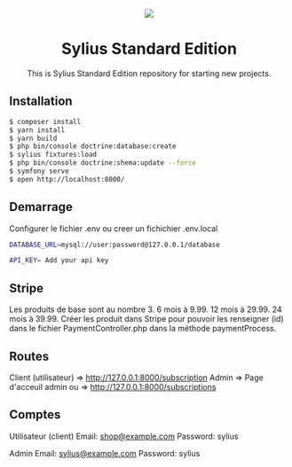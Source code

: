 <p align="center">
    <a href="https://sylius.com" target="_blank">
        <img src="https://demo.sylius.com/assets/shop/img/logo.png" />
    </a>
</p>

<h1 align="center">Sylius Standard Edition</h1>

<p align="center">This is Sylius Standard Edition repository for starting new projects.</p>

Installation
------------

```bash
$ composer install
$ yarn install
$ yarn build
$ php bin/console doctrine:database:create
$ sylius fixtures:load
$ php bin/console doctrine:shema:update --force
$ symfony serve
$ open http://localhost:8000/
```
Demarrage
------------

Configurer le fichier .env ou creer un fichichier .env.local

```bash
DATABASE_URL=mysql://user:password@127.0.0.1/database

API_KEY= Add your api key
```

Stripe
------------
Les produits de base sont au nombre 3.
6 mois à 9.99.
12 mois à 29.99.
24 mois à 39.99.
Créer les produit dans Stripe pour pouvoir les renseigner (id) dans le fichier PaymentController.php dans la méthode paymentProcess.

Routes
------------

Client (utilisateur) => http://127.0.0.1:8000/subscription
Admin => Page d'acceuil admin ou => http://127.0.0.1:8000/subscriptions

Comptes
------------

Utilisateur (client)
Email: shop@example.com
Password: sylius

Admin
Email: sylius@example.com
Password: sylius